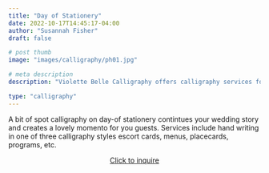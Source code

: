 ```yaml
---
title: "Day of Stationery"
date: 2022-10-17T14:45:17-04:00
author: "Susannah Fisher"
draft: false

# post thumb
image: "images/calligraphy/ph01.jpg"

# meta description
description: "Violette Belle Calligraphy offers calligraphy services for personal stationery, weddings, and other life events."

type: "calligraphy"
---
```

A bit of spot calligraphy on day-of stationery contintues your wedding story and creates a lovely momento for you guests. Services include hand writing in one of three calligraphy styles escort cards, menus, placecards, programs, etc.

<center><a href="/contact" class="btn btn-outline-primary">Click to inquire</a></center>

